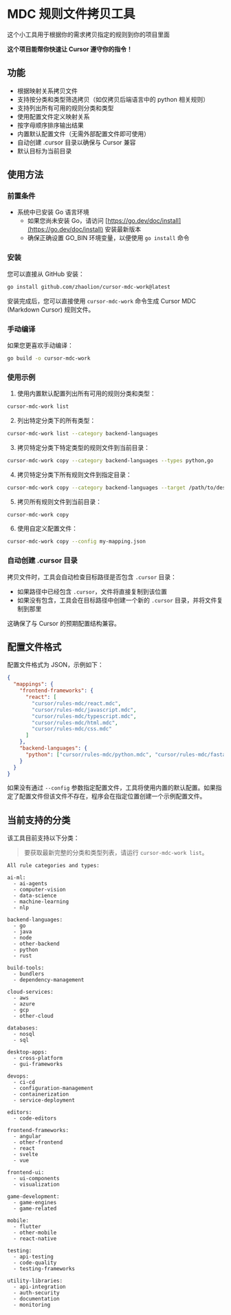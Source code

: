 # MDC 规则文件拷贝工具

这个小工具用于根据你的需求拷贝指定的规则到你的项目里面

**这个项目能帮你快速让 Cursor 遵守你的指令！**

## 功能

- 根据映射关系拷贝文件
- 支持按分类和类型筛选拷贝（如仅拷贝后端语言中的 python 相关规则）
- 支持列出所有可用的规则分类和类型
- 使用配置文件定义映射关系
- 按字母顺序排序输出结果
- 内置默认配置文件（无需外部配置文件即可使用）
- 自动创建 .cursor 目录以确保与 Cursor 兼容
- 默认目标为当前目录

## 使用方法

### 前置条件

- 系统中已安装 Go 语言环境
  - 如果您尚未安装 Go，请访问 [https://go.dev/doc/install](https://go.dev/doc/install) 安装最新版本
  - 确保正确设置 GO_BIN 环境变量，以便使用 `go install` 命令

### 安装

您可以直接从 GitHub 安装：

```bash
go install github.com/zhaolion/cursor-mdc-work@latest
```

安装完成后，您可以直接使用 `cursor-mdc-work` 命令生成 Cursor MDC (Markdown Cursor) 规则文件。

### 手动编译

如果您更喜欢手动编译：

```bash
go build -o cursor-mdc-work
```

### 使用示例

1. 使用内置默认配置列出所有可用的规则分类和类型：

```bash
cursor-mdc-work list
```

2. 列出特定分类下的所有类型：

```bash
cursor-mdc-work list --category backend-languages
```

3. 拷贝特定分类下特定类型的规则文件到当前目录：

```bash
cursor-mdc-work copy --category backend-languages --types python,go
```

4. 拷贝特定分类下所有规则文件到指定目录：

```bash
cursor-mdc-work copy --category backend-languages --target /path/to/destination
```

5. 拷贝所有规则文件到当前目录：

```bash
cursor-mdc-work copy
```

6. 使用自定义配置文件：

```bash
cursor-mdc-work copy --config my-mapping.json
```

### 自动创建 .cursor 目录

拷贝文件时，工具会自动检查目标路径是否包含 `.cursor` 目录：

- 如果路径中已经包含 `.cursor`，文件将直接复制到该位置
- 如果没有包含，工具会在目标路径中创建一个新的 `.cursor` 目录，并将文件复制到那里

这确保了与 Cursor 的预期配置结构兼容。

## 配置文件格式

配置文件格式为 JSON，示例如下：

```json
{
  "mappings": {
    "frontend-frameworks": {
      "react": [
        "cursor/rules-mdc/react.mdc",
        "cursor/rules-mdc/javascript.mdc",
        "cursor/rules-mdc/typescript.mdc",
        "cursor/rules-mdc/html.mdc",
        "cursor/rules-mdc/css.mdc"
      ]
    },
    "backend-languages": {
      "python": ["cursor/rules-mdc/python.mdc", "cursor/rules-mdc/fastapi.mdc"]
    }
  }
}
```

如果没有通过 `--config` 参数指定配置文件，工具将使用内置的默认配置。如果指定了配置文件但该文件不存在，程序会在指定位置创建一个示例配置文件。

## 当前支持的分类

该工具目前支持以下分类：

> 要获取最新完整的分类和类型列表，请运行 `cursor-mdc-work list`。

```
All rule categories and types:

ai-ml:
  - ai-agents
  - computer-vision
  - data-science
  - machine-learning
  - nlp

backend-languages:
  - go
  - java
  - node
  - other-backend
  - python
  - rust

build-tools:
  - bundlers
  - dependency-management

cloud-services:
  - aws
  - azure
  - gcp
  - other-cloud

databases:
  - nosql
  - sql

desktop-apps:
  - cross-platform
  - gui-frameworks

devops:
  - ci-cd
  - configuration-management
  - containerization
  - service-deployment

editors:
  - code-editors

frontend-frameworks:
  - angular
  - other-frontend
  - react
  - svelte
  - vue

frontend-ui:
  - ui-components
  - visualization

game-development:
  - game-engines
  - game-related

mobile:
  - flutter
  - other-mobile
  - react-native

testing:
  - api-testing
  - code-quality
  - testing-frameworks

utility-libraries:
  - api-integration
  - auth-security
  - documentation
  - monitoring
```
